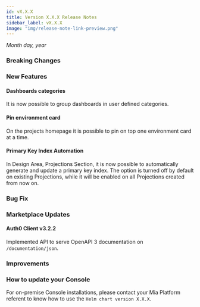 ```yaml
---
id: vX.X.X
title: Version X.X.X Release Notes
sidebar_label: vX.X.X
image: "img/release-note-link-preview.png"
---
```


_Month day, year_

### Breaking Changes 

### New Features

#### Dashboards categories

It is now possible to group dashboards in user defined categories.

#### Pin environment card

On the projects homepage it is possible to pin on top one environment card at a time.

#### Primary Key Index Automation

In Design Area, Projections Section, it is now possible to automatically generate and update a primary key index. The option is turned off by default on existing Projections, while it will be enabled on all Projections created from now on.

### Bug Fix

### Marketplace Updates

#### Auth0 Client v3.2.2

Implemented API to serve OpenAPI 3 documentation on `/documentation/json`.

### Improvements

### How to update your Console

For on-premise Console installations, please contact your Mia Platform referent to know how to use the `Helm chart version X.X.X`.
